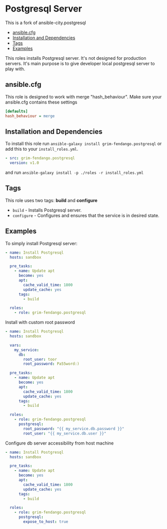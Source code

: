 # Postgresql Server

This is a fork of ansible-city.postgresql

* [ansible.cfg](#ansible-cfg)
* [Installation and Dependencies](#installation-and-dependencies)
* [Tags](#tags)
* [Examples](#examples)

This roles installs Postgresql server. It's not designed for production servers.
It's main purpose is to give developer local postgresql server to play with.




## ansible.cfg

This role is designed to work with merge "hash_behaviour". Make sure your
ansible.cfg contains these settings

```INI
[defaults]
hash_behaviour = merge
```




## Installation and Dependencies

To install this role run `ansible-galaxy install grim-fendango.postgresql` or add
this to your `install_roles.yml`.

```YAML
- src: grim-fendango.postgresql
  version: v1.0
```

and run `ansible-galaxy install -p ./roles -r install_roles.yml`




## Tags

This role uses two tags: **build** and **configure**

* `build` - Installs Postgresql server.
* `configure` - Configures and ensures that the service is in desired state.




## Examples

To simply install Postgresql server:

```YAML
- name: Install Postgresql
  hosts: sandbox

  pre_tasks:
    - name: Update apt
      become: yes
      apt:
        cache_valid_time: 1800
        update_cache: yes
      tags:
        - build

  roles:
    - role: grim-fendango.postgresql
```

Install with custom root password

```YAML
- name: Install Postgresql
  hosts: sandbox

  vars:
    my_service:
      db:
        root_user: toor
        root_password: Pa55word:)

  pre_tasks:
    - name: Update apt
      become: yes
      apt:
        cache_valid_time: 1800
        update_cache: yes
      tags:
        - build

  roles:
    - role: grim-fendango.postgresql
      postgresql:
        root_password: "{{ my_service.db.password }}"
        root_user: "{{ my_service.db.user }}"
```

Configure db server accessibility from host machine

```YAML
- name: Install Postgresql
  hosts: sandbox

  pre_tasks:
    - name: Update apt
      become: yes
      apt:
        cache_valid_time: 1800
        update_cache: yes
      tags:
        - build

  roles:
    - role: grim-fendango.postgresql
      postgresql:
        expose_to_host: true
```
